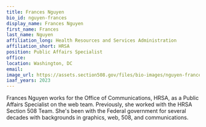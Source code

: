 ```yaml
---
title: Frances Nguyen
bio_id: nguyen-frances
display_name: Frances Nguyen
first_name: Frances
last_name: Nguyen
affiliation_long: Health Resources and Services Administration
affiliation_short: HRSA
position: Public Affairs Specialist
office: 
location: Washington, DC
email: 
image_url: https://assets.section508.gov/files/bio-images/nguyen-frances-ssc.jpg
iaaf_years: 2023
---
```

Frances Nguyen works for the Office of Communications, HRSA, as a Public Affairs Specialist on the web team. Previously, she worked with the HRSA Section 508 Team. She's been with the Federal government for several decades with backgrounds in graphics, web, 508, and communications.